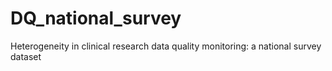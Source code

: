 # DQ_national_survey
Heterogeneity in clinical research data quality monitoring: a national survey dataset
